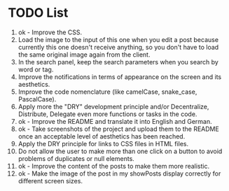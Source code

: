 # TODO List

1. ok - Improve the CSS.
2. Load the image to the input of this one when you edit a post because currently this one doesn't receive anything, so you don't have to load the same original image again from the client.
3. In the search panel, keep the search parameters when you search by word or tag.
4. Improve the notifications in terms of appearance on the screen and its aesthetics.
5. Improve the code nomenclature (like camelCase, snake_case, PascalCase).
6. Apply more the "DRY" development principle and/or Decentralize, Distribute, Delegate even more functions or tasks in the code.
7. ok - Improve the README and translate it into English and German.
8. ok - Take screenshots of the project and upload them to the README once an acceptable level of aesthetics has been reached.
9. Apply the DRY principle for links to CSS files in HTML files.
10. Do not allow the user to make more than one click on a button to avoid problems of duplicates or null elements.
11. ok - Improve the content of the posts to make them more realistic.
12. ok - Make the image of the post in my showPosts display correctly for different screen sizes. 
